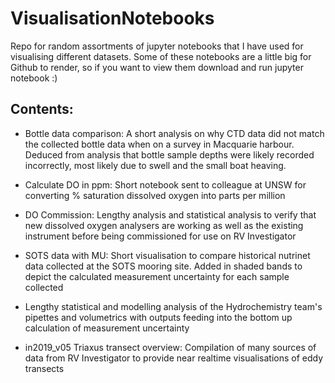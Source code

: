 # VisualisationNotebooks
Repo for random assortments of jupyter notebooks that I have used for visualising different datasets. Some of these notebooks are a little big for Github to render, so if you want to view them download and run jupyter notebook :)


## Contents:

- Bottle data comparison: A short analysis on why CTD data did not match the collected bottle data when on a survey in Macquarie harbour. Deduced from analysis that bottle sample depths were likely recorded incorrectly, most likely due to swell and the small boat heaving.

- Calculate DO in ppm: Short notebook sent to colleague at UNSW for converting % saturation dissolved oxygen into parts per million

- DO Commission: Lengthy analysis and statistical analysis to verify that new dissolved oxygen analysers are working as well as the existing instrument before being commissioned for use on RV Investigator

- SOTS data with MU: Short visualisation to compare historical nutrinet data collected at the SOTS mooring site. Added in shaded bands to depict the calculated measurement uncertainty for each sample collected

- Lengthy statistical and modelling analysis of the Hydrochemistry team's pipettes and volumetrics with outputs feeding into the bottom up calculation of measurement uncertainty

- in2019_v05 Triaxus transect overview: Compilation of many sources of data from RV Investigator to provide near realtime visualisations of eddy transects

